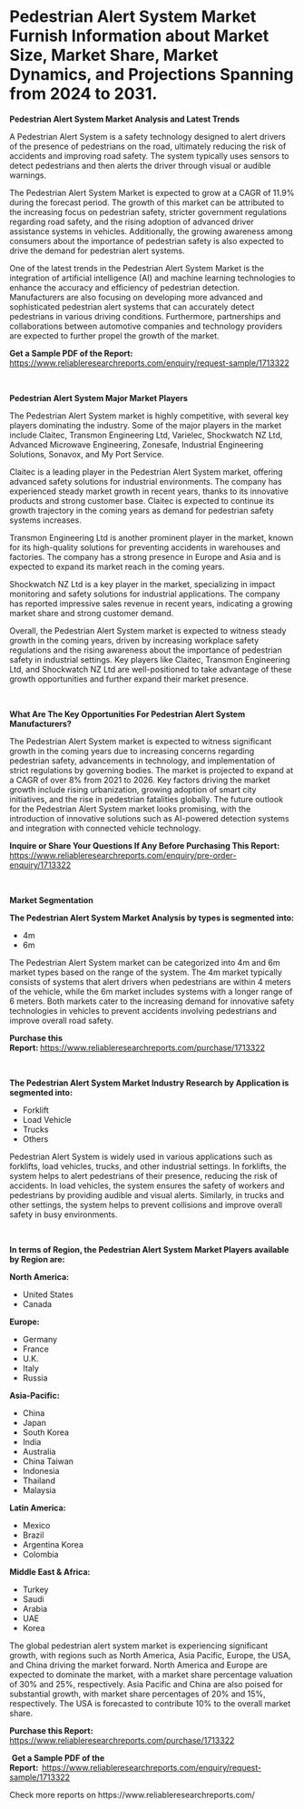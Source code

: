 <p><h1>Pedestrian Alert System Market Furnish Information about Market Size, Market Share, Market Dynamics, and Projections Spanning from 2024 to 2031.</h1></p><p><strong>Pedestrian Alert System Market Analysis and Latest Trends</strong></p>
<p><p>A Pedestrian Alert System is a safety technology designed to alert drivers of the presence of pedestrians on the road, ultimately reducing the risk of accidents and improving road safety. The system typically uses sensors to detect pedestrians and then alerts the driver through visual or audible warnings.</p><p>The Pedestrian Alert System Market is expected to grow at a CAGR of 11.9% during the forecast period. The growth of this market can be attributed to the increasing focus on pedestrian safety, stricter government regulations regarding road safety, and the rising adoption of advanced driver assistance systems in vehicles. Additionally, the growing awareness among consumers about the importance of pedestrian safety is also expected to drive the demand for pedestrian alert systems.</p><p>One of the latest trends in the Pedestrian Alert System Market is the integration of artificial intelligence (AI) and machine learning technologies to enhance the accuracy and efficiency of pedestrian detection. Manufacturers are also focusing on developing more advanced and sophisticated pedestrian alert systems that can accurately detect pedestrians in various driving conditions. Furthermore, partnerships and collaborations between automotive companies and technology providers are expected to further propel the growth of the market.</p></p>
<p><strong>Get a Sample PDF of the Report:&nbsp;</strong> <a href="https://www.reliableresearchreports.com/enquiry/request-sample/1713322">https://www.reliableresearchreports.com/enquiry/request-sample/1713322</a></p>
<p>&nbsp;</p>
<p><strong>Pedestrian Alert System Major Market Players</strong></p>
<p><p>The Pedestrian Alert System market is highly competitive, with several key players dominating the industry. Some of the major players in the market include Claitec, Transmon Engineering Ltd, Varielec, Shockwatch NZ Ltd, Advanced Microwave Engineering, Zonesafe, Industrial Engineering Solutions, Sonavox, and My Port Service.</p><p>Claitec is a leading player in the Pedestrian Alert System market, offering advanced safety solutions for industrial environments. The company has experienced steady market growth in recent years, thanks to its innovative products and strong customer base. Claitec is expected to continue its growth trajectory in the coming years as demand for pedestrian safety systems increases.</p><p>Transmon Engineering Ltd is another prominent player in the market, known for its high-quality solutions for preventing accidents in warehouses and factories. The company has a strong presence in Europe and Asia and is expected to expand its market reach in the coming years.</p><p>Shockwatch NZ Ltd is a key player in the market, specializing in impact monitoring and safety solutions for industrial applications. The company has reported impressive sales revenue in recent years, indicating a growing market share and strong customer demand.</p><p>Overall, the Pedestrian Alert System market is expected to witness steady growth in the coming years, driven by increasing workplace safety regulations and the rising awareness about the importance of pedestrian safety in industrial settings. Key players like Claitec, Transmon Engineering Ltd, and Shockwatch NZ Ltd are well-positioned to take advantage of these growth opportunities and further expand their market presence.</p></p>
<p>&nbsp;</p>
<p><strong>What Are The Key Opportunities For Pedestrian Alert System Manufacturers?</strong></p>
<p><p>The Pedestrian Alert System market is expected to witness significant growth in the coming years due to increasing concerns regarding pedestrian safety, advancements in technology, and implementation of strict regulations by governing bodies. The market is projected to expand at a CAGR of over 8% from 2021 to 2026. Key factors driving the market growth include rising urbanization, growing adoption of smart city initiatives, and the rise in pedestrian fatalities globally. The future outlook for the Pedestrian Alert System market looks promising, with the introduction of innovative solutions such as AI-powered detection systems and integration with connected vehicle technology.</p></p>
<p><strong>Inquire or Share Your Questions If Any Before Purchasing This Report:</strong> <a href="https://www.reliableresearchreports.com/enquiry/pre-order-enquiry/1713322">https://www.reliableresearchreports.com/enquiry/pre-order-enquiry/1713322</a></p>
<p>&nbsp;</p>
<p><strong>Market Segmentation</strong></p>
<p><strong>The Pedestrian Alert System Market Analysis by types is segmented into:</strong></p>
<p><ul><li>4m</li><li>6m</li></ul></p>
<p><p>The Pedestrian Alert System market can be categorized into 4m and 6m market types based on the range of the system. The 4m market typically consists of systems that alert drivers when pedestrians are within 4 meters of the vehicle, while the 6m market includes systems with a longer range of 6 meters. Both markets cater to the increasing demand for innovative safety technologies in vehicles to prevent accidents involving pedestrians and improve overall road safety.</p></p>
<p><strong>Purchase this Report:&nbsp;</strong><a href="https://www.reliableresearchreports.com/purchase/1713322">https://www.reliableresearchreports.com/purchase/1713322</a></p>
<p>&nbsp;</p>
<p><strong>The Pedestrian Alert System Market Industry Research by Application is segmented into:</strong></p>
<p><ul><li>Forklift</li><li>Load Vehicle</li><li>Trucks</li><li>Others</li></ul></p>
<p><p>Pedestrian Alert System is widely used in various applications such as forklifts, load vehicles, trucks, and other industrial settings. In forklifts, the system helps to alert pedestrians of their presence, reducing the risk of accidents. In load vehicles, the system ensures the safety of workers and pedestrians by providing audible and visual alerts. Similarly, in trucks and other settings, the system helps to prevent collisions and improve overall safety in busy environments.</p></p>
<p>&nbsp;</p>
<p><strong>In terms of Region, the Pedestrian Alert System Market Players available by Region are:</strong></p>
<p>
    <p> <strong> North America: </strong>
        <ul>
            <li>United States</li>
            <li>Canada</li>
        </ul>
        </p> 
    <p> <strong> Europe: </strong>
        <ul>
            <li>Germany</li>
            <li>France</li>
            <li>U.K.</li>
            <li>Italy</li>
            <li>Russia</li>
        </ul>
        </p> 
    <p> <strong> Asia-Pacific: </strong>
        <ul>
            <li>China</li>
            <li>Japan</li>
            <li>South Korea</li>
            <li>India</li>
            <li>Australia</li>
            <li>China Taiwan</li>
            <li>Indonesia</li>
            <li>Thailand</li>
            <li>Malaysia</li>
        </ul>
        </p> 
    <p> <strong> Latin America: </strong>
        <ul>
            <li>Mexico</li>
            <li>Brazil</li>
            <li>Argentina Korea</li>
            <li>Colombia</li>
        </ul>
        </p> 
    <p> <strong> Middle East & Africa: </strong>
        <ul>
            <li>Turkey</li>
            <li>Saudi</li>
            <li>Arabia</li>
            <li>UAE</li>
            <li>Korea</li>
        </ul>
    </p>
    </p>
<p><p>The global pedestrian alert system market is experiencing significant growth, with regions such as North America, Asia Pacific, Europe, the USA, and China driving the market forward. North America and Europe are expected to dominate the market, with a market share percentage valuation of 30% and 25%, respectively. Asia Pacific and China are also poised for substantial growth, with market share percentages of 20% and 15%, respectively. The USA is forecasted to contribute 10% to the overall market share.</p></p>
<p><strong>Purchase this Report: </strong><a href="https://www.reliableresearchreports.com/purchase/1713322">https://www.reliableresearchreports.com/purchase/1713322</a></p>
<p>&nbsp;<strong>Get a Sample PDF of the Report:&nbsp;&nbsp;</strong><a href="https://www.reliableresearchreports.com/enquiry/request-sample/1713322">https://www.reliableresearchreports.com/enquiry/request-sample/1713322</a></p>
<p><strong></strong></p>
<p>Check more reports on https://www.reliableresearchreports.com/</p>